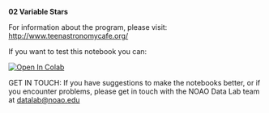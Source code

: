 **02 Variable Stars**

For information about the program, please visit: http://www.teenastronomycafe.org/

If you want to test this notebook you can: 

[![Open In Colab](https://colab.research.google.com/assets/colab-badge.svg)](https://colab.research.google.com/github/noaodatalab/notebooks-latest/blob/master/06_EPO/e-TeenAstronomyCafe/02_Variable_Stars/Variable_Stars.ipynb)

GET IN TOUCH: If you have suggestions to make the notebooks better, or if you encounter problems, please get in touch with the NOAO Data Lab team at datalab@noao.edu


